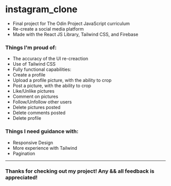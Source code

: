 # instagram_clone

- Final project for The Odin Project JavaScript curriculum
- Re-create a social media platform
- Made with the React JS Library, Tailwind CSS, and Firebase

<h3> Things I'm proud of: </h3>

- The accuracy of the UI re-creaction
- Use of Tailwind CSS
- Fully functional capabilities:
-   Create a profile
-   Upload a profile picture, with the ability to crop
-   Post a picture, with the ability to crop
-   Like/Unlike pictures
-   Comment on pictures
-   Follow/Unfollow other users
-   Delete pictures posted
-   Delete comments posted
-   Delete profile

<h3> Things I need guidance with: </h3>

- Responsive Design
- More experience with Tailwind
- Pagination

-----------------------------

<h3>Thanks for checking out my project! Any && all feedback is appreciated!</h3>
